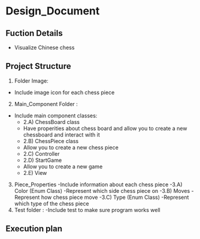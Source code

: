 # Design_Document
## Fuction Details
- Visualize Chinese chess
## Project Structure
1. Folder Image: 
  - Include image icon for each chess piece
2. Main_Component Folder : 
  - Include main component classes:
    - 2.A) ChessBoard class
    - Have properities about chess board and allow you to create a new chessboard and interact with it
    - 2.B) ChessPiece class
    - Allow you to create a new chess piece
    - 2.C) Controller
    - 2.D) StartGame
    - Allow you to create a new game
    - 2.E) View
3. Piece_Properties
  -Include information about each chess piece
  -3.A) Color (Enum Class)
  -Represent which side chess piece on
  -3.B) Moves
  -Represent how chess piece move
  -3.C) Type (Enum Class)
  -Represent which type of the chess piece 
4. Test folder : 
  -Include test to make sure program works well 
## Execution plan 
